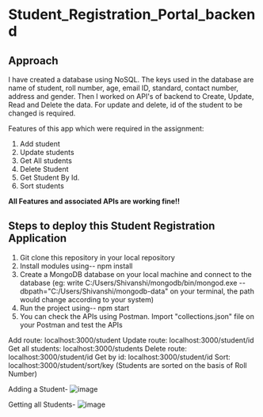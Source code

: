 # Student_Registration_Portal_backend

## Approach

I have created a database using NoSQL. The keys used in the database are name of student, roll number, age, email ID, standard, contact number, address and gender. Then I worked on API's of backend to Create, Update, Read and Delete the data. For update and delete, id of the student to be changed is required.

Features of this app which were required in the assignment:

1. Add student
2. Update students
3. Get All students
4. Delete Student
5. Get Student By Id.
6. Sort students

**All Features and associated APIs are working fine!!**

## Steps to deploy this Student Registration Application

1. Git clone this repository in your local repository
2. Install modules using-- npm install
3. Create a MongoDB database on your local machine and connect to the database 
   (eg: write C:/Users/Shivanshi/mongodb/bin/mongod.exe --dbpath="C:/Users/Shivanshi/mongodb-data" on your terminal, the path would change according to your system)
4. Run the project using-- npm start
5. You can check the APIs using Postman. Import "collections.json" file on your Postman and test the APIs

Add route: localhost:3000/student
Update route: localhost:3000/student/id
Get all students: localhost:3000/students
Delete route: localhost:3000/student/id
Get by id: localhost:3000/student/id
Sort: localhost:3000/student/sort/key (Students are sorted on the basis of Roll Number) 

Adding a Student-
![image](https://user-images.githubusercontent.com/56682838/122882472-db50fc80-d359-11eb-8b18-b7f4ee7142e2.png)

Getting all Students-
![image](https://user-images.githubusercontent.com/56682838/122882344-b2c90280-d359-11eb-96f4-bf48ac91d436.png)




